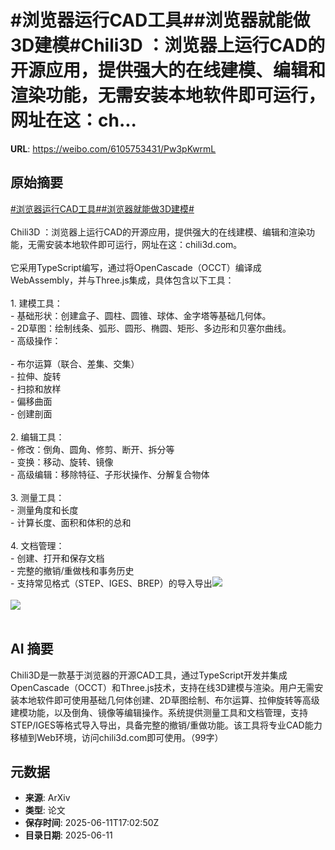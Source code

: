 # #浏览器运行CAD工具##浏览器就能做3D建模#Chili3D ：浏览器上运行CAD的开源应用，提供强大的在线建模、编辑和渲染功能，无需安装本地软件即可运行，网址在这：ch...

**URL**: https://weibo.com/6105753431/Pw3pKwrmL

## 原始摘要

<a href="https://m.weibo.cn/search?containerid=231522type%3D1%26t%3D10%26q%3D%23%E6%B5%8F%E8%A7%88%E5%99%A8%E8%BF%90%E8%A1%8CCAD%E5%B7%A5%E5%85%B7%23&amp;extparam=%23%E6%B5%8F%E8%A7%88%E5%99%A8%E8%BF%90%E8%A1%8CCAD%E5%B7%A5%E5%85%B7%23" data-hide=""><span class="surl-text">#浏览器运行CAD工具#</span></a><a href="https://m.weibo.cn/search?containerid=231522type%3D1%26t%3D10%26q%3D%23%E6%B5%8F%E8%A7%88%E5%99%A8%E5%B0%B1%E8%83%BD%E5%81%9A3D%E5%BB%BA%E6%A8%A1%23&amp;extparam=%23%E6%B5%8F%E8%A7%88%E5%99%A8%E5%B0%B1%E8%83%BD%E5%81%9A3D%E5%BB%BA%E6%A8%A1%23" data-hide=""><span class="surl-text">#浏览器就能做3D建模#</span></a><br><br>Chili3D ：浏览器上运行CAD的开源应用，提供强大的在线建模、编辑和渲染功能，无需安装本地软件即可运行，网址在这：chili3d.com。<br><br>它采用TypeScript编写，通过将OpenCascade（OCCT）编译成 WebAssembly，并与Three.js集成，具体包含以下工具：<br><br>1. 建模工具：<br>  - 基础形状：创建盒子、圆柱、圆锥、球体、金字塔等基础几何体。<br>  - 2D草图：绘制线条、弧形、圆形、椭圆、矩形、多边形和贝塞尔曲线。<br>  - 高级操作：<br>      <br>    - 布尔运算（联合、差集、交集）<br>    - 拉伸、旋转<br>    - 扫掠和放样<br>    - 偏移曲面<br>    - 创建剖面<br>    <br>2. 编辑工具：<br>  - 修改：倒角、圆角、修剪、断开、拆分等<br>  - 变换：移动、旋转、镜像<br>  - 高级编辑：移除特征、子形状操作、分解复合物体<br>  <br>3. 测量工具：<br>  - 测量角度和长度<br>  - 计算长度、面积和体积的总和<br>  <br>4. 文档管理：<br>  - 创建、打开和保存文档<br>  - 完整的撤销/重做栈和事务历史<br>  - 支持常见格式（STEP、IGES、BREP）的导入导出<img style="" src="https://tvax1.sinaimg.cn/large/006Fd7o3gy1i2bi0a8so0j32am19e4qp.jpg" referrerpolicy="no-referrer"><br><br><img style="" src="https://tvax1.sinaimg.cn/large/006Fd7o3gy1i2bi0ar29mj30zk0gjwhg.jpg" referrerpolicy="no-referrer"><br><br>

## AI 摘要

Chili3D是一款基于浏览器的开源CAD工具，通过TypeScript开发并集成OpenCascade（OCCT）和Three.js技术，支持在线3D建模与渲染。用户无需安装本地软件即可使用基础几何体创建、2D草图绘制、布尔运算、拉伸旋转等高级建模功能，以及倒角、镜像等编辑操作。系统提供测量工具和文档管理，支持STEP/IGES等格式导入导出，具备完整的撤销/重做功能。该工具将专业CAD能力移植到Web环境，访问chili3d.com即可使用。（99字）

## 元数据

- **来源**: ArXiv
- **类型**: 论文
- **保存时间**: 2025-06-11T17:02:50Z
- **目录日期**: 2025-06-11
